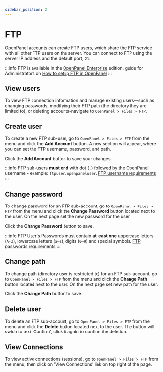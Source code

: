 ```yaml
---
sidebar_position: 2
---
```


# FTP

OpenPanel accounts can create FTP users, which share the FTP service with all other FTP users on the server. You can connect to FTP using the server IP address and the default port, `21`.

:::info
FTP is available in the [OpenPanel Enterprise](/enterprise/) edition, guide for Administrators on [How to setup FTP in OpenPanel](/docs/articles/user-experience/how-to-setup-ftp-in-openpanel/)
:::

## View users

To view FTP connection information and manage existing users—such as changing passwords, modifying their FTP path (the directory they are limited to), or deleting accounts-navigate to `OpenPanel > Files > FTP`.

## Create user

To create a new FTP sub-user, go to `OpenPanel > Files > FTP` from the menu and click the **Add Account** button. A new section will appear, where you can set the FTP username, password, and path.

Click the **Add Account** button to save your changes.

:::info
FTP sub-users **must end** with dot (`.`) followed by the OpenPanel username - example: `ftpuser.openpaneluser`. [FTP username requirements](/docs/articles/accounts/forbidden-usernames/#ftp)
:::

## Change password

To change password for an FTP sub-account, go to `OpenPanel > Files > FTP` from the menu and click the **Change Password** button located next to the user. On the next page set the new password for the user.

Click the **Change Password** button to save.

:::info
FTP User's Passwords must contain **at least one** uppercase letters (`A-Z`), lowercase letters (`a–z`), digits (`0–9`) and special symbols. [FTP passwords requirements](/docs/articles/accounts/forbidden-usernames/#ftp)
:::

## Change path

To change path (directory user is restricted to) for an FTP sub-account, go to `OpenPanel > Files > FTP` from the menu and click the **Change Path** button located next to the user. On the next page set new path for the user.

Click the **Change Path** button to save.

## Delete user

To delete an FTP sub-account, go to `OpenPanel > Files > FTP` from the menu and click the **Delete** button located next to the user. The button will swich to text 'Confirm', click it again to confirm the deletion.

## View Connections

To view active connections (sessions), go to `OpenPanel > Files > FTP` from the menu, then click on 'View Connections' link on top right of the page.
